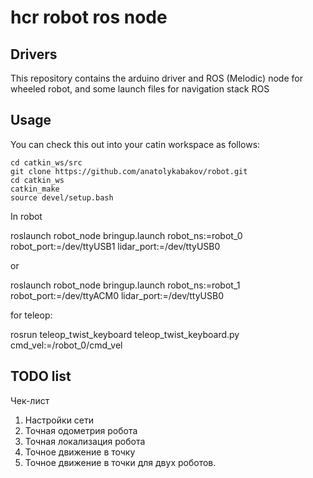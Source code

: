 # hcr robot ros node

## Drivers

This repository contains the arduino driver and ROS (Melodic) node for wheeled robot, and some launch files for navigation stack ROS

## Usage
You can check this out into your catin workspace as follows:

    cd catkin_ws/src
    git clone https://github.com/anatolykabakov/robot.git
    cd catkin_ws
    catkin_make
    source devel/setup.bash

In robot

roslaunch robot_node bringup.launch robot_ns:=robot_0 robot_port:=/dev/ttyUSB1 lidar_port:=/dev/ttyUSB0

or

roslaunch robot_node bringup.launch robot_ns:=robot_1 robot_port:=/dev/ttyACM0 lidar_port:=/dev/ttyUSB0

for teleop:

rosrun teleop_twist_keyboard teleop_twist_keyboard.py cmd_vel:=/robot_0/cmd_vel


## TODO list

<!-- 1. Loading map in robot
1.1 Loading map using map_server
1.2 Loading map useing sevice from map server
2. Autonomus drive from point A to point B
2.1 Localization
2.1.1 Localization using offline map and amcl algoritm using inital pose
2.1.2 Localization using offline map and amcl algoritm using global lozalization service
2.2 Package move_base
2.2.1 Describe movebase params for this package

3. Driving amoung dynamic obstacles
3.1. Using local planner from move_base 

4. Send goal pose of robot from topological map in web interface

5. Debugging arduino driver for odometry -->


Чек-лист
1. Настройки сети
2. Точная одометрия робота
3. Точная локализация робота
4. Точное движение в точку 
5. Точное движение в точки для двух роботов.

